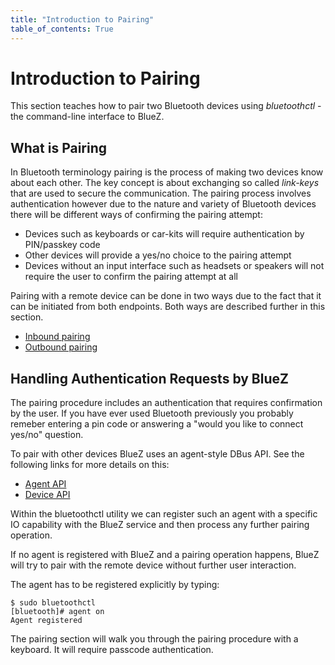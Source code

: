 ```yaml
---
title: "Introduction to Pairing"
table_of_contents: True
---
```


# Introduction to Pairing

This section teaches how to pair two Bluetooth devices using *bluetoothctl* -
the command-line interface to BlueZ.

## What is Pairing

In Bluetooth terminology pairing is the process of making two devices know about
each other. The key concept is about exchanging so called *link-keys* that are used to
secure the communication. The pairing process involves authentication however
due to the nature and variety of Bluetooth devices there will be different ways
of confirming the pairing attempt:

* Devices such as keyboards or car-kits will require authentication by PIN/passkey code
* Other devices will provide a yes/no choice to the pairing attempt
* Devices without an input interface such as headsets or speakers will not
  require the user to confirm the pairing attempt at all

Pairing with a remote device can be done in two ways due to the fact that it can
be initiated from both endpoints. Both ways are described further in this
section.

* [Inbound pairing](inbound.html)
* [Outbound pairing](outbound.html)

## Handling Authentication Requests by BlueZ

The pairing procedure includes an authentication that requires confirmation by
the user. If you have ever used Bluetooth previously you probably remeber
entering a pin code or answering a "would you like to connect yes/no" question.

To pair with other devices BlueZ uses an agent-style DBus API. See the
following links for more details on this:

 * [Agent API](https://git.kernel.org/cgit/bluetooth/bluez.git/tree/doc/agent-api.txt)
 * [Device API](https://git.kernel.org/cgit/bluetooth/bluez.git/tree/doc/device-api.txt)

Within the bluetoothctl utility we can register such an agent with a
specific IO capability with the BlueZ service and then process any
further pairing operation.

If no agent is registered with BlueZ and a pairing operation happens,
BlueZ will try to pair with the remote device without further user interaction.

The agent has to be registered explicitly by typing:

```
$ sudo bluetoothctl
[bluetooth]# agent on
Agent registered
```

The pairing section will walk you through the pairing procedure with a
keyboard. It will require passcode authentication.
